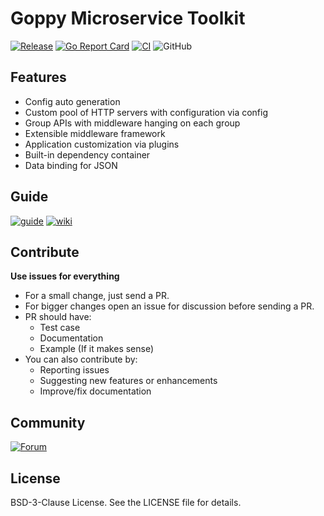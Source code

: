 # Goppy Microservice Toolkit

[![Release](https://img.shields.io/github/release/osspkg/goppy.svg?style=flat-square)](https://github.com/osspkg/goppy/releases/latest)
[![Go Report Card](https://goreportcard.com/badge/github.com/osspkg/goppy)](https://goreportcard.com/report/github.com/osspkg/goppy)
[![CI](https://github.com/osspkg/goppy/actions/workflows/ci.yml/badge.svg)](https://github.com/osspkg/goppy/actions/workflows/ci.yml)
![GitHub](https://img.shields.io/github/license/osspkg/goppy)

## Features

- Config auto generation
- Custom pool of HTTP servers with configuration via config
- Group APIs with middleware hanging on each group
- Extensible middleware framework
- Application customization via plugins
- Built-in dependency container
- Data binding for JSON

## Guide

[![guide](https://img.shields.io/badge/giude-goppy.osspkg.com-green)](https://goppy.osspkg.com)
[![wiki](https://img.shields.io/badge/wiki-github-red)](https://github.com/osspkg/goppy/wiki)

## Contribute

**Use issues for everything**

- For a small change, just send a PR.
- For bigger changes open an issue for discussion before sending a PR.
- PR should have:
  - Test case
  - Documentation
  - Example (If it makes sense)
- You can also contribute by:
  - Reporting issues
  - Suggesting new features or enhancements
  - Improve/fix documentation

## Community

[![Forum](https://img.shields.io/badge/community-forum-red)](https://github.com/osspkg/goppy/discussions)

## License

BSD-3-Clause License. See the LICENSE file for details.
